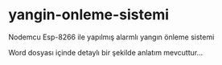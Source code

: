 # yangin-onleme-sistemi
Nodemcu Esp-8266 ile yapılmış alarmlı yangın önleme sistemi

Word dosyası içinde detaylı bir şekilde anlatım mevcuttur...

